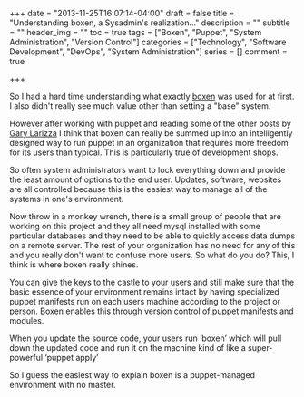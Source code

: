 +++
date = "2013-11-25T16:07:14-04:00"
draft = false
title = "Understanding boxen, a Sysadmin's realization..."
description = ""
subtitle = ""
header_img = ""
toc = true
tags = ["Boxen", "Puppet", "System Administration", "Version Control"]
categories = ["Technology", "Software Development", "DevOps", "System Administration"]
series = []
comment = true

+++

So I had a hard time understanding what exactly [boxen](http://boxen.github.com) was used for at first. I also didn't really see much value other than setting a "base" system.

<!--More-->

However after working with puppet and reading some of the other posts by [Gary Larizza](http://garylarizza.com/blog/2013/02/15/puppet-plus-github-equals-laptop-love/ "Blog from Gary Larizza, an Engineer at Puppet Labs with a lot to say.") I think that boxen can really be summed up into an intelligently designed way to run puppet in an organization that requires more freedom for its users than typical. This is particularly true of development shops.



So often system administrators want to lock everything down and provide the least amount of options to the end user. Updates, software, websites are all controlled because this is the easiest way to manage all of the systems in one's environment.

Now throw in a monkey wrench, there is a small group of people that are working on this project and they all need mysql installed with some particular databases and they need to be able to quickly access data dumps on a remote server. The rest of your organization has no need for any of this and you really don't want to confuse more users. So what do you do? This, I think is where boxen really shines.

You can give the keys to the castle to your users and still make sure that the basic essence of your environment remains intact by having specialized puppet manifests run on each users machine according to the project or person. Boxen enables this through version control of puppet manifests and modules.

When you update the source code, your users run ‘boxen’  which will pull down the updated code and run it on the machine kind of like a super-powerful ‘puppet apply’


So I guess the easiest way to explain boxen is a puppet-managed environment with no master.

